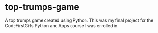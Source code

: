 # top-trumps-game
A top trumps game created using Python. This was my final project for the CodeFirstGirls Python and Apps course I was enrolled in.

